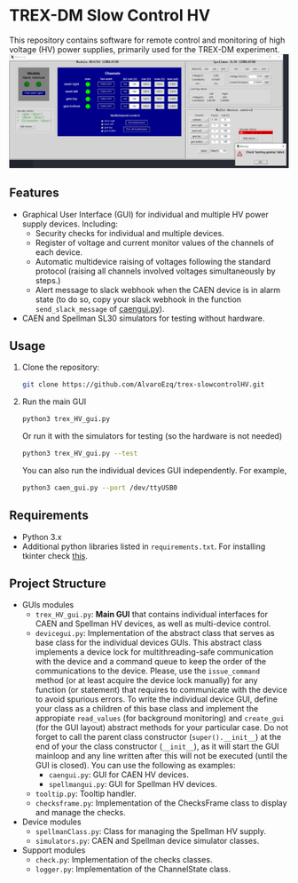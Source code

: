 # TREX-DM Slow Control HV

This repository contains software for remote control and monitoring of high voltage (HV) power supplies, primarily used for the TREX-DM experiment.
![CAEN HV power supply GUI.](docs/maingui_withfailedcheck.PNG)

## Features
- Graphical User Interface (GUI) for individual and multiple HV power supply devices. Including:
   - Security checks for individual and multiple devices.
   - Register of voltage and current monitor values of the channels of each device.
   - Automatic multidevice raising of voltages following the standard protocol (raising all channels involved voltages simultaneously by steps.)
   - Alert message to slack webhook when the CAEN device is in alarm state (to do so, copy your slack webhook in the function `send_slack_message` of [caengui.py](caengui.py)).
- CAEN and Spellman SL30 simulators for testing without hardware.

## Usage

1. Clone the repository:
   ```bash
   git clone https://github.com/AlvaroEzq/trex-slowcontrolHV.git
   ```
2. Run the main GUI
   ```bash
   python3 trex_HV_gui.py
   ```
   Or run it with the simulators for testing (so the hardware is not needed)
   ```bash
   python3 trex_HV_gui.py --test
   ```
   You can also run the individual devices GUI independently. For example,
   ```bash
   python3 caen_gui.py --port /dev/ttyUSB0
   ```

## Requirements

- Python 3.x
- Additional python libraries listed in `requirements.txt`. For installing tkinter check [this](https://stackoverflow.com/a/74607246).

## Project Structure

- GUIs modules
   - `trex_HV_gui.py`: **Main GUI** that contains individual interfaces for CAEN and Spellman HV devices, as well as multi-device control.
   - `devicegui.py`: Implementation of the abstract class that serves as base class for the individual devices GUIs. This abstract class implements a device lock for multithreading-safe communication with the device and a command queue to keep the order of the communications to the device. Please, use the `issue_command` method (or at least acquire the device lock manually) for any function (or statement) that requires to communicate with the device to avoid spurious errors. To write the individual device GUI, define your class as a children of this base class and implement the appropiate `read_values` (for background monitoring) and `create_gui` (for the GUI layout) abstract methods for your particular case. Do not forget to call the parent class constructor (`super().__init__`) at the end of your the class constructor (`__init__`), as it will start the GUI mainloop and any line written after this will not be executed (until the GUI is closed). You can use the following as examples:
      - `caengui.py`: GUI for CAEN HV devices.
      - `spellmangui.py`: GUI for Spellman HV devices.
   - `tooltip.py`: Tooltip handler.
   - `checksframe.py`: Implementation of the ChecksFrame class to display and manage the checks.
- Device modules
   - `spellmanClass.py`: Class for managing the Spellman HV supply.
   - `simulators.py`: CAEN and Spellman device simulator classes.
- Support modules
   - `check.py`: Implementation of the checks classes.
   - `logger.py`: Implementation of the ChannelState class.
